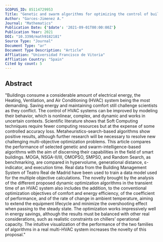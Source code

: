 ```yaml
---
SCOPUS_ID: 85114729953
Title: "Genetic and swarm algorithms for optimizing the control of building hvac systems using real data: A comparative study"
Author: "Garces-Jimenez A."
Journal: "Mathematics"
Publication Date: {'$date': '2021-09-01T00:00:00Z'}
Publication Year: 2021
DOI: "10.3390/math9182181"
Source Type: "Journal"
Document Type: "ar"
Document Type Description: "Article"
Affliation: "Universidad Francisco de Vitoria"
Affliation Country: "Spain"
Cited by count: 5
---
```


## Abstract
"Buildings consume a considerable amount of electrical energy, the Heating, Ventilation, and Air Conditioning (HVAC) system being the most demanding. Saving energy and maintaining comfort still challenge scientists as they conflict. The control of HVAC systems can be improved by modeling their behavior, which is nonlinear, complex, and dynamic and works in uncertain contexts. Scientific literature shows that Soft Computing techniques require fewer computing resources but at the expense of some controlled accuracy loss. Metaheuristics-search-based algorithms show positive results, although further research will be necessary to resolve new challenging multi-objective optimization problems. This article compares the performance of selected genetic and swarm-intelligence-based algorithms with the aim of discerning their capabilities in the field of smart buildings. MOGA, NSGA-II/III, OMOPSO, SMPSO, and Random Search, as benchmarking, are compared in hypervolume, generational distance, ε-indicator, and execution time. Real data from the Building Management System of Teatro Real de Madrid have been used to train a data model used for the multiple objective calculations. The novelty brought by the analysis of the different proposed dynamic optimization algorithms in the transient time of an HVAC system also includes the addition, to the conventional optimization objectives of comfort and energy efficiency, of the coefficient of performance, and of the rate of change in ambient temperature, aiming to extend the equipment lifecycle and minimize the overshooting effect when passing to the steady state. The optimization works impressively well in energy savings, although the results must be balanced with other real considerations, such as realistic constraints on chillers’ operational capacity. The intuitive visualization of the performance of the two families of algorithms in a real multi-HVAC system increases the novelty of this proposal."
